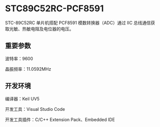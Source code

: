 # STC89C52RC-PCF8591

STC-89C52RC 单片机搭配 PCF8591 模数转换器（ADC）通过 IIC 总线通信获取光敏、热敏电阻及电位器的电压。

## 重要参数

波特率：9600

晶振频率：11.0592MHz

## 开发环境

编译器：Keil UV5

开发工具：Visual Studio Code

开发工具插件：C/C++ Extension Pack、Embedded IDE
